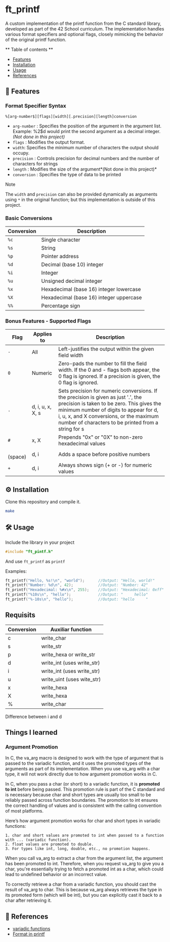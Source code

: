 # ft_printf

A custom implementation of the printf function from the C standard library, developed as part of the 42 School curriculum. The implementation handles various format specifiers and optional flags, closely mimicking the behavior of the original printf function.

** Table of contents **
- [Features](#-Features)
- [Installation](#-Installation)
- [Usage](#-Usage)
- [References](#-References)

## 🎯 Features

### Format Specifier Syntax
```
%[arg-number$][flags][width][.precision][length]conversion
```
- `arg-number` : Specifies the position of the argument in the argument list. Example: %2$d would print the second argument as a decimal integer. *(Not done in this project)*
- `flags` : Modifies the output format.
- `width`: Specifies the minimum number of characters the output should occupy.
- `precision` : Controls precision for decimal numbers and the number of characters for strings
- `length` : Modifies the size of the argument*(Not done in this project)*
- `conversion` : Specifies the type of data to be printed

> [!NOTE]
> The `width` and `precision` can also be provided dynamically as arguments using `*` in the original function; but this implementation is outside of this project.

### Basic Conversions
| Conversion | Description |
|------------|-------------|
| `%c` | Single character |
| `%s` | String |
| `%p` | Pointer address |
| `%d` | Decimal (base 10) integer |
| `%i` | Integer |
| `%u` | Unsigned decimal integer |
| `%x` | Hexadecimal (base 16) integer lowercase |
| `%X` | Hexadecimal (base 16) integer uppercase |
| `%%` | Percentage sign |

### Bonus Features - Supported Flags
| Flag | Applies to | Description |
|------|------------|-------------|
| `-` | All | Left-justifies the output within the given field width |
| `0` | Numeric | Zero-pads the number to fill the field width. If the  0  and - flags both appear, the 0 flag is ignored. If a precision is given, the 0 flag is ignored. |
| `.` | d, i, u, x, X, s | Sets precision for numeric conversions. If the precision is given as just '.', the precision is taken to be zero. This gives the minimum number of digits to appear for d, i, u, x, and X conversions, or the maximum number of characters to be printed from a string for s |
| `#` | x, X | Prepends "0x" or "0X" to non-zero hexadecimal values |
| ` ` (space) | d, i | Adds a space before positive numbers |
| `+` | d, i | Always shows sign (+ or -) for numeric values |

## ⚙️ Installation

Clone this repository and compile it.
```bash
make
```

## 🛠 Usage

Include the library in your project
```c
#include "ft_pintf.h"
```
And use `ft_printf` as `printf`

Examples:

```c
ft_printf("Hello, %s!\n", "world");      //Output: "Hello, world!"
ft_printf("Number: %d\n", 42);           //Output: "Number: 42"
ft_printf("Hexadecimal: %#x\n", 255);    //Output: "Hexadecimal: 0xff" 
ft_printf("%10s\n", "hello");            //Output: "     hello"
ft_printf("%-10s\n", "hello");           //Output: "hello     "
```


## Requisits

|Conversion|Auxiliar function|
|----------|-----------------|
|c         |write_char       |
|s         |write_str        |
|p         |write\_hexa or write_str|
|d         |write_int (uses write\_str)|
|i         |write_int (uses write\_str)|
|u         |write_uint (uses wite\_str)|
|x         |write_hexa       |
|X         |write_hexa       |
|%         |write_char       | 



Difference between i and d


## Things I learned

### Argument Promotion
In C, the va_arg macro is designed to work with the type of argument that is passed to the variadic function, and it uses the promoted types of the arguments as part of its implementation. When you use va_arg with a char type, it will not work directly due to how argument promotion works in C.

In C, when you pass a char (or short) to a variadic function, it is **promoted to int** before being passed. This promotion rule is part of the C standard and is necessary because char and short types are usually too small to be reliably passed across function boundaries. The promotion to int ensures the correct handling of values and is consistent with the calling convention of most platforms.

Here’s how argument promotion works for char and short types in variadic functions:

    1. char and short values are promoted to int when passed to a function with ... (variadic function).
    2. float values are promoted to double.
    3. For types like int, long, double, etc., no promotion happens.

When you call va_arg to extract a char from the argument list, the argument has been promoted to int. Therefore, when you request va_arg to give you a char, you're essentially trying to fetch a promoted int as a char, which could lead to undefined behavior or an incorrect value.

To correctly retrieve a char from a variadic function, you should cast the result of va_arg to char. This is because va_arg always retrieves the type in its promoted form (which will be int), but you can explicitly cast it back to a char after retrieving it.



## 🔗 References
- [variadic functions](https://onepunchcoder.medium.com/variadic-functions-explained-fd3b4ab6fd84)
- [Format in printf](https://www.ibm.com/docs/en/i/7.5?topic=functions-printf-print-formatted-characters)
